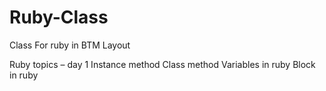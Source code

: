 # Ruby-Class
Class For ruby in BTM Layout

Ruby topics – day 1
Instance  method
Class method
Variables in ruby
Block in ruby

